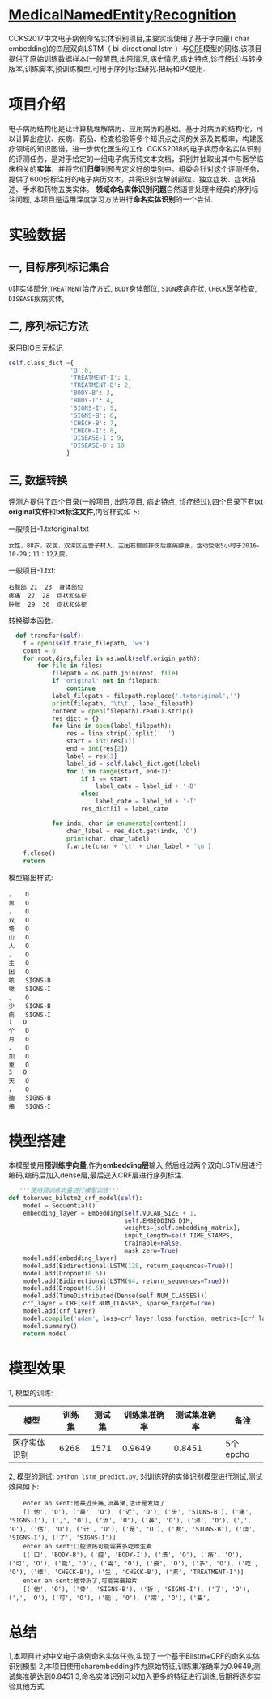 # [MedicalNamedEntityRecognition](https://github.com/liuhuanyong/MedicalNamedEntityRecognition)

 CCKS2017中文电子病例命名实体识别项目,主要实现使用了基于字向量( char embedding)的四层双向LSTM（ bi-directional lstm ）与[CRF](https://en.wikipedia.org/wiki/Conditional_random_field)模型的网络.该项目提供了原始训练数据样本(一般醒目,出院情况,病史情况,病史特点,诊疗经过)与转换版本,训练脚本,预训练模型,可用于序列标注研究.把玩和PK使用. 



# 项目介绍

 电子病历结构化是让计算机理解病历、应用病历的基础。基于对病历的结构化，可以计算出症状、疾病、药品、检查检验等多个知识点之间的关系及其概率，构建医疗领域的知识图谱，进一步优化医生的工作. CCKS2018的电子病历命名实体识别的评测任务，是对于给定的一组电子病历纯文本文档，识别并抽取出其中与医学临床相关的**实体**，并将它们**归类**到预先定义好的类别中。组委会针对这个评测任务，提供了600份标注好的电子病历文本，共需识别含解剖部位、独立症状、症状描述、手术和药物五类实体。 **领域命名实体识别问题**自然语言处理中经典的序列标注问题, 本项目是运用深度学习方法进行**命名实体识别**的一个尝试. 



# 实验数据

## 一, 目标序列标记集合

 `O`非实体部分,`TREATMENT`治疗方式, `BODY`身体部位, `SIGN`疾病症状, `CHECK`医学检查, `DISEASE`疾病实体, 

## 二, 序列标记方法 

采用[BIO](https://en.wikipedia.org/wiki/Inside%E2%80%93outside%E2%80%93beginning_(tagging))三元标记 

```python
self.class_dict ={
                 'O':0,
                 'TREATMENT-I': 1,
                 'TREATMENT-B': 2,
                 'BODY-B': 3,
                 'BODY-I': 4,
                 'SIGNS-I': 5,
                 'SIGNS-B': 6,
                 'CHECK-B': 7,
                 'CHECK-I': 8,
                 'DISEASE-I': 9,
                 'DISEASE-B': 10
                }
```



## 三, 数据转换 

评测方提供了四个目录(一般项目, 出院项目, 病史特点, 诊疗经过),四个目录下有txt **original文件**和t**xt标注文件**,内容样式如下: 

一般项目-1.txtoriginal.txt

```
女性，88岁，农民，双滦区应营子村人，主因右髋部摔伤后疼痛肿胀，活动受限5小时于2016-10-29；11：12入院。
```

一般项目-1.txt:

```
右髋部	21	23	身体部位
疼痛	27	28	症状和体征
肿胀	29	30	症状和体征
```

 转换脚本函数: 

```python
  def transfer(self):
    f = open(self.train_filepath, 'w+')
    count = 0
    for root,dirs,files in os.walk(self.origin_path):
        for file in files:
            filepath = os.path.join(root, file)
            if 'original' not in filepath:
                continue
            label_filepath = filepath.replace('.txtoriginal','')
            print(filepath, '\t\t', label_filepath)
            content = open(filepath).read().strip()
            res_dict = {}
            for line in open(label_filepath):
                res = line.strip().split('	')
                start = int(res[1])
                end = int(res[2])
                label = res[3]
                label_id = self.label_dict.get(label)
                for i in range(start, end+1):
                    if i == start:
                        label_cate = label_id + '-B'
                    else:
                        label_cate = label_id + '-I'
                    res_dict[i] = label_cate

            for indx, char in enumerate(content):
                char_label = res_dict.get(indx, 'O')
                print(char, char_label)
                f.write(char + '\t' + char_label + '\n')
    f.close()
    return
```

模型输出样式: 

```
，	O
男	O
，	O
双	O
塔	O
山	O
人	O
，	O
主	O
因	O
咳	SIGNS-B
嗽	SIGNS-I
、	O
少	SIGNS-B
痰	SIGNS-I
1	O
个	O
月	O
，	O
加	O
重	O
3	O
天	O
，	O
抽	SIGNS-B
搐	SIGNS-I
```

# 模型搭建

 本模型使用**预训练字向量**,作为**embedding层**输入,然后经过两个双向LSTM层进行编码,编码后加入dense层,最后送入CRF层进行序列标注. 

```python
   '''使用预训练向量进行模型训练'''
def tokenvec_bilstm2_crf_model(self):
    model = Sequential()
    embedding_layer = Embedding(self.VOCAB_SIZE + 1,
                                self.EMBEDDING_DIM,
                                weights=[self.embedding_matrix],
                                input_length=self.TIME_STAMPS,
                                trainable=False,
                                mask_zero=True)
    model.add(embedding_layer)
    model.add(Bidirectional(LSTM(128, return_sequences=True)))
    model.add(Dropout(0.5))
    model.add(Bidirectional(LSTM(64, return_sequences=True)))
    model.add(Dropout(0.5))
    model.add(TimeDistributed(Dense(self.NUM_CLASSES)))
    crf_layer = CRF(self.NUM_CLASSES, sparse_target=True)
    model.add(crf_layer)
    model.compile('adam', loss=crf_layer.loss_function, metrics=[crf_layer.accuracy])
    model.summary()
    return model
```



# 模型效果

1, 模型的训练:

| 模型         | 训练集 | 测试集 | 训练集准确率 | 测试集准确率 | 备注     |
| ------------ | ------ | ------ | ------------ | ------------ | -------- |
| 医疗实体识别 | 6268   | 1571   | 0.9649       | 0.8451       | 5个epcho |

2, 模型的测试: `python lstm_predict.py`, 对训练好的实体识别模型进行测试,测试效果如下:

```
    enter an sent:他最近头痛,流鼻涕,估计是发烧了
    [('他', 'O'), ('最', 'O'), ('近', 'O'), ('头', 'SIGNS-B'), ('痛', 'SIGNS-I'), (',', 'O'), ('流', 'O'), ('鼻', 'O'), ('涕', 'O'), (',', 'O'), ('估', 'O'), ('计', 'O'), ('是', 'O'), ('发', 'SIGNS-B'), ('烧', 'SIGNS-I'), ('了', 'SIGNS-I')]
    enter an sent:口腔溃疡可能需要多吃维生素
    [('口', 'BODY-B'), ('腔', 'BODY-I'), ('溃', 'O'), ('疡', 'O'), ('可', 'O'), ('能', 'O'), ('需', 'O'), ('要', 'O'), ('多', 'O'), ('吃', 'O'), ('维', 'CHECK-B'), ('生', 'CHECK-B'), ('素', 'TREATMENT-I')]
    enter an sent:他骨折了,可能需要拍片
    [('他', 'O'), ('骨', 'SIGNS-B'), ('折', 'SIGNS-I'), ('了', 'O'), (',', 'O'), ('可', 'O'), ('能', 'O'), ('需', 'O'), ('要',
```

# 总结

1,本项目针对中文电子病例命名实体任务,实现了一个基于Bilstm+CRF的命名实体识别模型
2,本项目使用charembedding作为原始特征,训练集准确率为0.9649,测试集准确达到0.8451
3,命名实体识别可以加入更多的特征进行训练,后期将逐步实验其他方式. 

